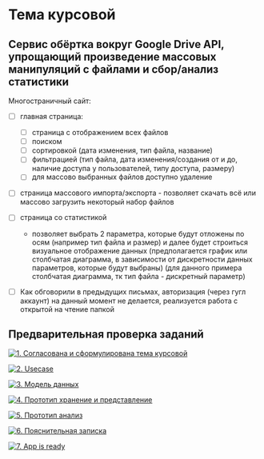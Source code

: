 # Тема курсовой
## Сервис обёртка вокруг Google Drive API, упрощающий произведение массовых манипуляций с файлами и сбор/анализ статистики

Многостраничный сайт:

- [ ] главная страница:
  - [ ] страница с отображением всех файлов
  - [ ] поиском
  - [ ] сортировкой (дата изменения, тип файла, название)
  - [ ] фильтрацией (тип файла, дата изменения/создания от и до, наличие доступа у пользователей, типу доступа, размеру)
  - [ ] для массово выбранных файлов доступно удаление

- [ ] страница массового импорта/экспорта - позволяет скачать всё или массово загрузить некоторый набор файлов

- [ ] страница со статистикой
  - позволяет выбрать 2 параметра, которые будут отложены по осям (например тип файла и размер) и далее будет строиться визуальное отображение данных (предполагается график или столбчатая диаграмма, в зависимости от дискретности данных параметров, которые будут выбраны) (для данного примера столбчатая диаграмма, тк тип файла - дискретный параметр)

- [ ] Как обговорили в предыдущих письмах, авторизация (через гугл аккаунт) на данный момент не делается, реализуется работа с открытой на чтение папкой


## Предварительная проверка заданий

<a href=" ./../../../actions/workflows/1_helloworld.yml" >![1. Согласована и сформулирована тема курсовой]( ./../../actions/workflows/1_helloworld.yml/badge.svg)</a>

<a href=" ./../../../actions/workflows/2_usecase.yml" >![2. Usecase]( ./../../actions/workflows/2_usecase.yml/badge.svg)</a>

<a href=" ./../../../actions/workflows/3_data_model.yml" >![3. Модель данных]( ./../../actions/workflows/3_data_model.yml/badge.svg)</a>

<a href=" ./../../../actions/workflows/4_prototype_store_and_view.yml" >![4. Прототип хранение и представление]( ./../../actions/workflows/4_prototype_store_and_view.yml/badge.svg)</a>

<a href=" ./../../../actions/workflows/5_prototype_analysis.yml" >![5. Прототип анализ]( ./../../actions/workflows/5_prototype_analysis.yml/badge.svg)</a> 

<a href=" ./../../../actions/workflows/6_report.yml" >![6. Пояснительная записка]( ./../../actions/workflows/6_report.yml/badge.svg)</a>

<a href=" ./../../../actions/workflows/7_app_is_ready.yml" >![7. App is ready]( ./../../actions/workflows/7_app_is_ready.yml/badge.svg)</a>
